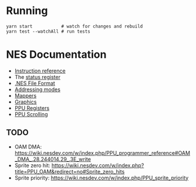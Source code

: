 # Running

```
yarn start           # watch for changes and rebuild
yarn test --watchAll # run tests
```

# NES Documentation

* [Instruction reference](https://www.masswerk.at/6502/6502_instruction_set.html)
* The [status register](https://wiki.nesdev.com/w/index.php/Status_flags)
* [.NES File Format](http://fms.komkon.org/EMUL8/NES.html#LABM)
* [Addressing modes](http://www.emulator101.com/6502-addressing-modes.html)
* [Mappers](http://tuxnes.sourceforge.net/nesmapper.txt)
* [Graphics](https://opcode-defined.quora.com/How-NES-Graphics-Work-Pattern-tables)
* [PPU Registers](https://wiki.nesdev.com/w/index.php/PPU_registers#Summary)
* [PPU Scrolling](https://wiki.nesdev.com/w/index.php/PPU_scrolling#The_common_case)

## TODO

* OAM DMA: https://wiki.nesdev.com/w/index.php/PPU_programmer_reference#OAM_DMA_.28.244014.29_.3E_write
* Sprite zero hit: https://wiki.nesdev.com/w/index.php?title=PPU_OAM&redirect=no#Sprite_zero_hits
* Sprite priority: https://wiki.nesdev.com/w/index.php/PPU_sprite_priority
